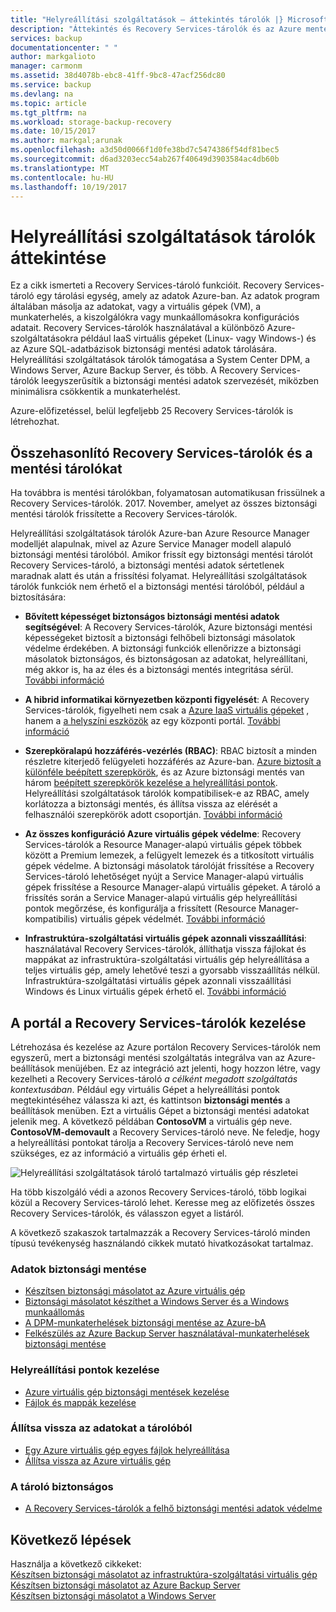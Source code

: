 ```yaml
---
title: "Helyreállítási szolgáltatások – áttekintés tárolók |} Microsoft Docs"
description: "Áttekintés és Recovery Services-tárolók és az Azure mentési tárolókban összehasonlítása."
services: backup
documentationcenter: " "
author: markgalioto
manager: carmonm
ms.assetid: 38d4078b-ebc8-41ff-9bc8-47acf256dc80
ms.service: backup
ms.devlang: na
ms.topic: article
ms.tgt_pltfrm: na
ms.workload: storage-backup-recovery
ms.date: 10/15/2017
ms.author: markgal;arunak
ms.openlocfilehash: a3d50d0066f1d0fe38bd7c5474386f54df81bec5
ms.sourcegitcommit: d6ad3203ecc54ab267f40649d3903584ac4db60b
ms.translationtype: MT
ms.contentlocale: hu-HU
ms.lasthandoff: 10/19/2017
---
```

# <a name="recovery-services-vaults-overview"></a>Helyreállítási szolgáltatások tárolók áttekintése

Ez a cikk ismerteti a Recovery Services-tároló funkcióit. Recovery Services-tároló egy tárolási egység, amely az adatok Azure-ban. Az adatok program általában másolja az adatokat, vagy a virtuális gépek (VM), a munkaterhelés, a kiszolgálókra vagy munkaállomásokra konfigurációs adatait. Recovery Services-tárolók használatával a különböző Azure-szolgáltatásokra például IaaS virtuális gépeket (Linux- vagy Windows-) és az Azure SQL-adatbázisok biztonsági mentési adatok tárolására. Helyreállítási szolgáltatások tárolók támogatása a System Center DPM, a Windows Server, Azure Backup Server, és több. A Recovery Services-tárolók leegyszerűsítik a biztonsági mentési adatok szervezését, miközben minimálisra csökkentik a munkaterhelést. 

Azure-előfizetéssel, belül legfeljebb 25 Recovery Services-tárolók is létrehozhat.

## <a name="comparing-recovery-services-vaults-and-backup-vaults"></a>Összehasonlító Recovery Services-tárolók és a mentési tárolókat

Ha továbbra is mentési tárolókban, folyamatosan automatikusan frissülnek a Recovery Services-tárolók. 2017. November, amelyet az összes biztonsági mentési tárolók frissítette a Recovery Services-tárolók. 

Helyreállítási szolgáltatások tárolók Azure-ban Azure Resource Manager modelljét alapulnak, mivel az Azure Service Manager modell alapuló biztonsági mentési tárolóból. Amikor frissít egy biztonsági mentési tárolót Recovery Services-tároló, a biztonsági mentési adatok sértetlenek maradnak alatt és után a frissítési folyamat. Helyreállítási szolgáltatások tárolók funkciók nem érhető el a biztonsági mentési tárolóból, például a biztosítására:

- **Bővített képességet biztonságos biztonsági mentési adatok segítségével**: A Recovery Services-tárolók, Azure biztonsági mentési képességeket biztosít a biztonsági felhőbeli biztonsági másolatok védelme érdekében. A biztonsági funkciók ellenőrizze a biztonsági másolatok biztonságos, és biztonságosan az adatokat, helyreállítani, még akkor is, ha az éles és a biztonsági mentés integritása sérül. [További információ](backup-azure-security-feature.md)

- **A hibrid informatikai környezetben központi figyelését**: A Recovery Services-tárolók, figyelheti nem csak a [Azure IaaS virtuális gépeket](backup-azure-manage-vms.md) , hanem a [a helyszíni eszközök](backup-azure-manage-windows-server.md#manage-backup-items) az egy központi portál. [További információ](http://azure.microsoft.com/blog/alerting-and-monitoring-for-azure-backup)

- **Szerepköralapú hozzáférés-vezérlés (RBAC)**: RBAC biztosít a minden részletre kiterjedő felügyeleti hozzáférés az Azure-ban. [Azure biztosít a különféle beépített szerepkörök](../active-directory/role-based-access-built-in-roles.md), és az Azure biztonsági mentés van három [beépített szerepkörök kezelése a helyreállítási pontok](backup-rbac-rs-vault.md). Helyreállítási szolgáltatások tárolók kompatibilisek-e az RBAC, amely korlátozza a biztonsági mentés, és állítsa vissza az elérését a felhasználói szerepkörök adott csoportján. [További információ](backup-rbac-rs-vault.md)

- **Az összes konfiguráció Azure virtuális gépek védelme**: Recovery Services-tárolók a Resource Manager-alapú virtuális gépek többek között a Premium lemezek, a felügyelt lemezek és a titkosított virtuális gépek védelme. A biztonsági másolatok tárolóját frissítése a Recovery Services-tároló lehetőséget nyújt a Service Manager-alapú virtuális gépek frissítése a Resource Manager-alapú virtuális gépeket. A tároló a frissítés során a Service Manager-alapú virtuális gép helyreállítási pontok megőrzése, és konfigurálja a frissített (Resource Manager-kompatibilis) virtuális gépek védelmét. [További információ](http://azure.microsoft.com/blog/azure-backup-recovery-services-vault-ga)

- **Infrastruktúra-szolgáltatási virtuális gépek azonnali visszaállítási**: használatával Recovery Services-tárolók, állíthatja vissza fájlokat és mappákat az infrastruktúra-szolgáltatási virtuális gép helyreállítása a teljes virtuális gép, amely lehetővé teszi a gyorsabb visszaállítás nélkül. Infrastruktúra-szolgáltatási virtuális gépek azonnali visszaállítási Windows és Linux virtuális gépek érhető el. [További információ](http://azure.microsoft.com/blog/instant-file-recovery-from-azure-linux-vm-backup-using-azure-backup-preview)

## <a name="managing-your-recovery-services-vaults-in-the-portal"></a>A portál a Recovery Services-tárolók kezelése
Létrehozása és kezelése az Azure portálon Recovery Services-tárolók nem egyszerű, mert a biztonsági mentési szolgáltatás integrálva van az Azure-beállítások menüjében. Ez az integráció azt jelenti, hogy hozzon létre, vagy kezelheti a Recovery Services-tároló *a célként megadott szolgáltatás kontextusában*. Például egy virtuális Gépet a helyreállítási pontok megtekintéséhez válassza ki azt, és kattintson **biztonsági mentés** a beállítások menüben. Ezt a virtuális Gépet a biztonsági mentési adatokat jelenik meg. A következő példában **ContosoVM** a virtuális gép neve. **ContosoVM-demovault** a Recovery Services-tároló neve. Ne feledje, hogy a helyreállítási pontokat tárolja a Recovery Services-tároló neve nem szükséges, ez az információ a virtuális gép érheti el.  

![Helyreállítási szolgáltatások tároló tartalmazó virtuális gép részletei](./media/backup-azure-recovery-services-vault-overview/rs-vault-in-context.png)

Ha több kiszolgáló védi a azonos Recovery Services-tároló, több logikai közül a Recovery Services-tároló lehet. Keresse meg az előfizetés összes Recovery Services-tárolók, és válasszon egyet a listáról.

A következő szakaszok tartalmazzák a Recovery Services-tároló minden típusú tevékenység használandó cikkek mutató hivatkozásokat tartalmaz.

### <a name="back-up-data"></a>Adatok biztonsági mentése
- [Készítsen biztonsági másolatot az Azure virtuális gép](backup-azure-vms-first-look-arm.md)
- [Biztonsági másolatot készíthet a Windows Server és a Windows munkaállomás](backup-try-azure-backup-in-10-mins.md)
- [A DPM-munkaterhelések biztonsági mentése az Azure-bA](backup-azure-dpm-introduction.md)
- [Felkészülés az Azure Backup Server használatával-munkaterhelések biztonsági mentése](backup-azure-microsoft-azure-backup.md)

### <a name="manage-recovery-points"></a>Helyreállítási pontok kezelése
- [Azure virtuális gép biztonsági mentések kezelése](backup-azure-manage-vms.md)
- [Fájlok és mappák kezelése](backup-azure-manage-windows-server.md)

### <a name="restore-data-from-the-vault"></a>Állítsa vissza az adatokat a tárolóból
- [Egy Azure virtuális gép egyes fájlok helyreállítása](backup-azure-restore-files-from-vm.md)
- [Állítsa vissza az Azure virtuális gép](backup-azure-arm-restore-vms.md)

### <a name="secure-the-vault"></a>A tároló biztonságos
- [A Recovery Services-tárolók a felhő biztonsági mentési adatok védelme](backup-azure-security-feature.md)



## <a name="next-steps"></a>Következő lépések
Használja a következő cikkeket:</br>
[Készítsen biztonsági másolatot az infrastruktúra-szolgáltatási virtuális gép](backup-azure-arm-vms-prepare.md)</br>
[Készítsen biztonsági másolatot az Azure Backup Server](backup-azure-microsoft-azure-backup.md)</br>
[Készítsen biztonsági másolatot a Windows Server](backup-configure-vault.md)
